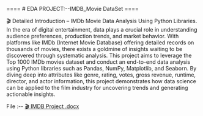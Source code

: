 ==== # EDA PROJECT:--IMDB_Movie DataSet ====

🎬 Detailed Introduction – IMDb Movie Data Analysis Using Python Libraries.
In the era of digital entertainment, data plays a crucial role in understanding audience preferences, production trends, and market behavior.
With platforms like IMDb (Internet Movie Database) offering detailed records on thousands of movies, there exists a goldmine of insights waiting to be discovered through systematic analysis.
       This project aims to leverage the Top 1000 IMDb movies dataset and conduct an end-to-end data analysis using Python libraries
such as Pandas, NumPy, Matplotlib, and Seaborn. By diving deep into attributes like genre, rating, votes, gross revenue, runtime, director,
and actor information, this project demonstrates how data science can be applied to the film industry for uncovering trends and generating actionable insights.

File :-- [🎬 IMDB Project .docx](https://github.com/user-attachments/files/21074637/IMDB.Project.docx)
